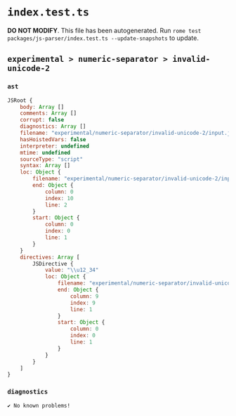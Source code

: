# `index.test.ts`

**DO NOT MODIFY**. This file has been autogenerated. Run `rome test packages/js-parser/index.test.ts --update-snapshots` to update.

## `experimental > numeric-separator > invalid-unicode-2`

### `ast`

```javascript
JSRoot {
	body: Array []
	comments: Array []
	corrupt: false
	diagnostics: Array []
	filename: "experimental/numeric-separator/invalid-unicode-2/input.js"
	hasHoistedVars: false
	interpreter: undefined
	mtime: undefined
	sourceType: "script"
	syntax: Array []
	loc: Object {
		filename: "experimental/numeric-separator/invalid-unicode-2/input.js"
		end: Object {
			column: 0
			index: 10
			line: 2
		}
		start: Object {
			column: 0
			index: 0
			line: 1
		}
	}
	directives: Array [
		JSDirective {
			value: "\\u12_34"
			loc: Object {
				filename: "experimental/numeric-separator/invalid-unicode-2/input.js"
				end: Object {
					column: 9
					index: 9
					line: 1
				}
				start: Object {
					column: 0
					index: 0
					line: 1
				}
			}
		}
	]
}
```

### `diagnostics`

```
✔ No known problems!

```
